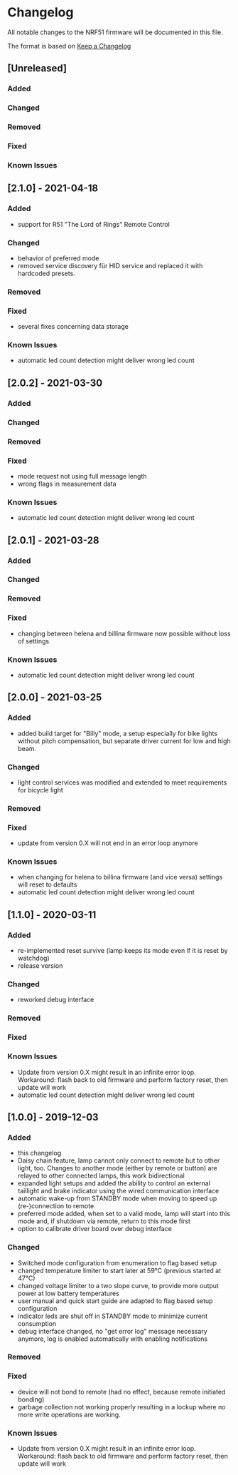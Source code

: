 # Changelog
All notable changes to the NRF51 firmware will be documented in this file.

The format is based on [Keep a Changelog](https://keepachangelog.com/en/1.0.0/)

## [Unreleased]
### Added
### Changed
### Removed
### Fixed
### Known Issues

## [2.1.0] - 2021-04-18
### Added
- support for R51 "The Lord of Rings" Remote Control

### Changed
- behavior of preferred mode
- removed service discovery für HID service and replaced it with hardcoded 
  presets.

### Removed

### Fixed
- several fixes concerning data storage

### Known Issues
- automatic led count detection might deliver wrong led count

## [2.0.2] - 2021-03-30
### Added

### Changed

### Removed

### Fixed
- mode request not using full message length
- wrong flags in measurement data

### Known Issues
- automatic led count detection might deliver wrong led count

## [2.0.1] - 2021-03-28
### Added

### Changed

### Removed

### Fixed
- changing between helena and billina firmware now possible without loss of 
  settings

### Known Issues
- automatic led count detection might deliver wrong led count


## [2.0.0] - 2021-03-25
### Added
- added build target for "Billy" mode, a setup especially for bike lights 
  without pitch compensation, but separate driver current for low and high 
  beam.

### Changed
- light control services was modified and extended to meet requirements for 
  bicycle light

### Removed

### Fixed
- update from version 0.X will not end in an error loop anymore

### Known Issues
- when changing for helena to billina firmware (and vice versa) settings will 
  reset to defaults
- automatic led count detection might deliver wrong led count


## [1.1.0] - 2020-03-11
### Added
- re-implemented reset survive (lamp keeps its mode even if it is reset by 
  watchdog)
- release version

### Changed
- reworked debug interface

### Removed

### Fixed

### Known Issues
- Update from version 0.X might result in an infinite error loop. 
  Workaround: flash back to old firmware and perform factory reset, then update
  will work
- automatic led count detection might deliver wrong led count

## [1.0.0] - 2019-12-03
### Added
- this changelog
- Daisy chain feature, lamp cannot only connect to remote but to other light, 
  too. Changes to another mode (either by remote or button) are relayed to 
  other connected lamps, this work bidirectional
- expanded light setups and added the ability to control an external taillight
  and brake indicator using the wired communication interface
- automatic wake-up from STANDBY mode when moving to speed up (re-)connection 
  to remote
- preferred mode added, when set to a valid mode, lamp will start into this 
  mode and, if shutdown via remote, return to this mode first
- option to calibrate driver board over debug interface

### Changed
- Switched mode configuration from enumeration to flag based setup
- changed temperature limiter to start later at 59°C (previous started at 47°C)
- changed voltage limiter to a two slope curve, to provide more output power at
  low battery temperatures
- user manual and quick start guide are adapted to flag based setup 
  configuration
- indicator leds are shut off in STANDBY mode to minimize current consumption
- debug interface changed, no "get error log" message necessary anymore, log is
  enabled automatically with enabling notifications

### Removed

### Fixed
- device will not bond to remote (had no effect, because remote initiated 
  bonding)
- garbage collection not working properly resulting in a lockup where no more 
  write operations are working.

### Known Issues
- Update from version 0.X might result in an infinite error loop. 
  Workaround: flash back to old firmware and perform factory reset, then update
  will work
